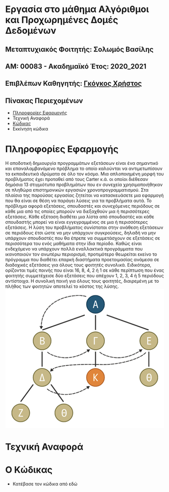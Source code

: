 # Εργασία στο μάθημα Αλγόριθμοι και Προχωρημένες Δομές Δεδομένων
## Μεταπτυχιακός Φοιτητής: Σολωμός Βασίλης 
## ΑΜ: 00083 - Ακαδημαϊκό Έτος: 2020_2021
## Επιβλέπων Καθηγητής: [Γκόγκος Χρήστος](https://github.com/chgogos)
## Πίνακας Περιεχομένων
* [Πληροφορίες Εφαρμογής](https://github.com/BILLSOL/00083_aadd_ett/blob/main/README.md#%CF%80%CE%BB%CE%B7%CF%81%CE%BF%CF%86%CE%BF%CF%81%CE%AF%CE%B5%CF%82-%CE%B5%CF%86%CE%B1%CF%81%CE%BC%CE%BF%CE%B3%CE%AE%CF%82)
* Τεχνική Αναφορά
* [Κώδικας](https://github.com/BILLSOL/00083_aadd_ett/blob/main/README.md#%CE%BF-%CE%BA%CF%89%CE%B4%CE%B9%CE%BA%CE%B1%CF%83)
* Εκκίνηση κώδικα
# Πληροφορίες Εφαρμογής
Η αποδοτική δημιουργία προγραμμάτων εξετάσεων είναι ένα σημαντικό και επαναλαμβανόμενο πρόβλημα το οποίο καλούνται να αντιμετωπίσουν τα εκπαιδευτικά ιδρύματα σε όλο τον κόσμο. Μια απλοποιημένη μορφή του προβλήματος έχει προταθεί από τους Carter κ.ά. οι οποίοι διέθεσαν δημόσια 13 στιγμιότυπα προβλημάτων που εν συνεχεία χρησιμοποιήθηκαν σε πληθώρα επιστημονικών εργασιών χρονοπρογραμματισμού. Στα πλαίσια της παρούσας εργασίας ζητείται να κατασκευάσετε μια εφαρμογή που θα είναι σε θέση να παράγει λύσεις για τα προβλήματα αυτά.
Το πρόβλημα αφορά εξετάσεις, σπουδαστές και συνεχόμενες περιόδους σε κάθε μια από τις οποίες μπορούν να διεξαχθούν μια ή περισσότερες εξετάσεις. Κάθε εξέταση διαθέτει μια λίστα από σπουδαστές και κάθε σπουδαστής μπορεί να είναι εγγεγραμμένος σε μια ή περισσότερες εξετάσεις. Η λύση του προβλήματος συνίσταται στην ανάθεση εξετάσεων σε περιόδους έτσι ώστε να μην υπάρχουν συγκρούσεις, δηλαδή να μην υπάρχουν σπουδαστές που θα έπρεπε να συμμετάσχουν σε εξετάσεις σε περισσότερα του ενός μαθήματα στην ίδια περίοδο. Καθώς είναι ενδεχόμενο να υπάρχουν πολλά εναλλακτικά προγράμματα που ικανοποιούν τον ανωτέρω περιορισμό, προτιμότερο θεωρείται εκείνο το πρόγραμμα που διαθέτει επαρκή διαστήματα προετοιμασίας ανάμεσα σε διαδοχικές εξετάσεις για όλους τους φοιτητές συνολικά. Ειδικότερα, ορίζονται τιμές ποινής που είναι 16, 8, 4, 2 ή 1 σε κάθε περίπτωση που ένας φοιτητής συμμετέχεισε δύο εξετάσεις που απέχουν 1, 2, 3, 4 ή 5 περιόδους αντίστοιχα. Η συνολική ποινή για όλους τους φοιτητές, διαιρεμένη με το πλήθος των φοιτητών αποτελεί το κόστος της λύσης.
![GitHub Logo](https://github.com/BILLSOL/00083_aadd_ett/blob/main/tabu.png)

# Τεχνική Αναφορά


# Ο Κώδικας
* Κατέβασε τον κώδικα από εδώ
